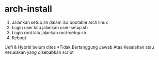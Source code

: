 # arch-install
1. Jalankan setup.sh dalam iso bootable arch linux
2. Login user lalu jalankan user-setup.sh
3. Login root lalu jalankan root-setup.sh
4. Reboot

Uefi & Hybrid belum dites
*Tidak Bertanggung Jawab Atas Kesalahan atau Kerusakan yang disebabkan script
